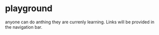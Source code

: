 # playground

anyone can do anthing they are currenly learning.
Links will be provided in the navigation bar.
